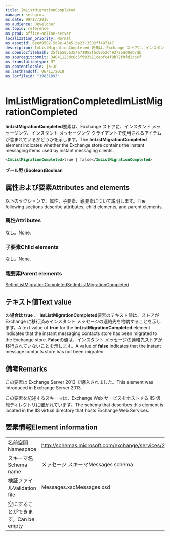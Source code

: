 ```yaml
---
title: ImListMigrationCompleted
manager: sethgros
ms.date: 09/17/2015
ms.audience: Developer
ms.topic: reference
ms.prod: office-online-server
localization_priority: Normal
ms.assetid: 6eed9502-5d9e-4345-ba23-3582ff487147
description: ImListMigrationCompleted 要素は、Exchange ストアに、インスタント メッセージング クライアントによって使用されるインスタント メッセージングの項目が含まれているかどうかを示します。
ms.openlocfilehash: 25f1b583b354a71958fbc8052c492726dc0eb7db
ms.sourcegitcommit: 34041125dc8c5f993b21cebfc4f8b72f0fd2cb6f
ms.translationtype: MT
ms.contentlocale: ja-JP
ms.lasthandoff: 06/11/2018
ms.locfileid: "19831893"
---
```

# <a name="imlistmigrationcompleted"></a><span data-ttu-id="7e88c-103">ImListMigrationCompleted</span><span class="sxs-lookup"><span data-stu-id="7e88c-103">ImListMigrationCompleted</span></span>

<span data-ttu-id="7e88c-104">**ImListMigrationCompleted**要素は、Exchange ストアに、インスタント メッセージング、インスタント メッセージング クライアントで使用されるアイテムが含まれているかどうかを示します。</span><span class="sxs-lookup"><span data-stu-id="7e88c-104">The **ImListMigrationCompleted** element indicates whether the Exchange store contains the instant messaging items used by instant messaging clients.</span></span> 
  
```XML
<ImListMigrationCompleted>true | false</ImListMigrationCompleted>
```

 <span data-ttu-id="7e88c-105">**ブール型 (Boolean)**</span><span class="sxs-lookup"><span data-stu-id="7e88c-105">**Boolean**</span></span>
## <a name="attributes-and-elements"></a><span data-ttu-id="7e88c-106">属性および要素</span><span class="sxs-lookup"><span data-stu-id="7e88c-106">Attributes and elements</span></span>

<span data-ttu-id="7e88c-107">以下のセクションで、属性、子要素、親要素について説明します。</span><span class="sxs-lookup"><span data-stu-id="7e88c-107">The following sections describe attributes, child elements, and parent elements.</span></span>
  
### <a name="attributes"></a><span data-ttu-id="7e88c-108">属性</span><span class="sxs-lookup"><span data-stu-id="7e88c-108">Attributes</span></span>

<span data-ttu-id="7e88c-109">なし。</span><span class="sxs-lookup"><span data-stu-id="7e88c-109">None.</span></span>
  
### <a name="child-elements"></a><span data-ttu-id="7e88c-110">子要素</span><span class="sxs-lookup"><span data-stu-id="7e88c-110">Child elements</span></span>

<span data-ttu-id="7e88c-111">なし。</span><span class="sxs-lookup"><span data-stu-id="7e88c-111">None.</span></span>
  
### <a name="parent-elements"></a><span data-ttu-id="7e88c-112">親要素</span><span class="sxs-lookup"><span data-stu-id="7e88c-112">Parent elements</span></span>

[<span data-ttu-id="7e88c-113">SetImListMigrationCompleted</span><span class="sxs-lookup"><span data-stu-id="7e88c-113">SetImListMigrationCompleted</span></span>](setimlistmigrationcompleted.md)
  
## <a name="text-value"></a><span data-ttu-id="7e88c-114">テキスト値</span><span class="sxs-lookup"><span data-stu-id="7e88c-114">Text value</span></span>

<span data-ttu-id="7e88c-115">の**場合は true** 、 **ImListMigrationCompleted**要素のテキスト値は、ストアが Exchange に移行済みインスタント メッセージの連絡先を格納することを示します。</span><span class="sxs-lookup"><span data-stu-id="7e88c-115">A text value of **true** for the **ImListMigrationCompleted** element indicates that the instant messaging contacts store has been migrated to the Exchange store.</span></span> <span data-ttu-id="7e88c-116">**False**の値は、インスタント メッセージの連絡先ストアが移行されていないことを示します。</span><span class="sxs-lookup"><span data-stu-id="7e88c-116">A value of **false** indicates that the instant message contacts store has not been migrated.</span></span> 
  
## <a name="remarks"></a><span data-ttu-id="7e88c-117">備考</span><span class="sxs-lookup"><span data-stu-id="7e88c-117">Remarks</span></span>

<span data-ttu-id="7e88c-118">この要素は Exchange Server 2013 で導入されました。</span><span class="sxs-lookup"><span data-stu-id="7e88c-118">This element was introduced in Exchange Server 2013.</span></span>
  
<span data-ttu-id="7e88c-119">この要素を記述するスキーマは、Exchange Web サービスをホストする IIS 仮想ディレクトリに置かれています。</span><span class="sxs-lookup"><span data-stu-id="7e88c-119">The schema that describes this element is located in the IIS virtual directory that hosts Exchange Web Services.</span></span>
  
## <a name="element-information"></a><span data-ttu-id="7e88c-120">要素情報</span><span class="sxs-lookup"><span data-stu-id="7e88c-120">Element information</span></span>

|||
|:-----|:-----|
|<span data-ttu-id="7e88c-121">名前空間</span><span class="sxs-lookup"><span data-stu-id="7e88c-121">Namespace</span></span>  <br/> |http://schemas.microsoft.com/exchange/services/2006/messages  <br/> |
|<span data-ttu-id="7e88c-122">スキーマ名</span><span class="sxs-lookup"><span data-stu-id="7e88c-122">Schema name</span></span>  <br/> |<span data-ttu-id="7e88c-123">メッセージ スキーマ</span><span class="sxs-lookup"><span data-stu-id="7e88c-123">Messages schema</span></span>  <br/> |
|<span data-ttu-id="7e88c-124">検証ファイル</span><span class="sxs-lookup"><span data-stu-id="7e88c-124">Validation file</span></span>  <br/> |<span data-ttu-id="7e88c-125">Messages.xsd</span><span class="sxs-lookup"><span data-stu-id="7e88c-125">Messages.xsd</span></span>  <br/> |
|<span data-ttu-id="7e88c-126">空にすることができます。</span><span class="sxs-lookup"><span data-stu-id="7e88c-126">Can be empty</span></span>  <br/> ||
   

